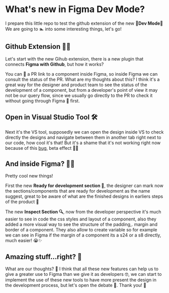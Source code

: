 # What's new in Figma Dev Mode? 

I prepare this little repo to test the github extension of the new 💫**Dev Mode**💫 We are going to 🏊 into some interesting things, let's go!

## Github Extension 🐱‍💻

Let's start with the new Gihub extension, there is a new plugin that connects **Figma with Github**, but how it works?

You can 🔗 a PR link to a component inside Figma, so inside Figma we can consult the status of the PR. What are my thoughts about this? I think it's a great way for the designer and product team to see the status of the development of a component, but from a developer's point of view it may not be our query flow, since we usually go directly to the PR to check it without going through Figma 🎨 first.


## Open in Visual Studio Tool 🛠️

Next it's the VS tool, supposedly we can open the design inside VS to check directly the designs and navigate between them in another tab right next to our code, how cool it's that! But it's a shame that it's not working right now because of this [bug](https://forum.figma.com/t/vscode-extension-not-working/45724), beta effect 🧪😶

## And inside Figma? 🎨🤔
Pretty cool new things! 

First the new **Ready for development section 🎁**, the designer can mark now the sections/components that are ready for development as the name suggest, great to be aware of what are the finished designs in earliers steps of the product 👶

The new **Inspect Section 🔍**, now from the developer perspective it's much easier to see in code the css styles and layout of a component, also they added a more visual way to see the structure of the padding,. margin and border of a component. They also allow to create variable so for example we can see in Figma if the margin of a component its a s24 or a s8 directly, much easier! 😭✨

## Amazing stuff...right? 👀

What are our thoughts? 🧠 I think that all these new features can help us to give a greater use to Figma than we give it as developers 🤓, we can start to implement the use of these new tools to have more present the design in the development process, but let's open the debate 🍈. Thank you! 🤗
